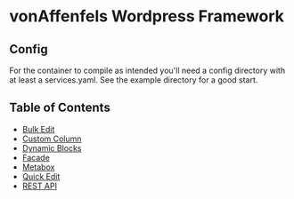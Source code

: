 # vonAffenfels Wordpress Framework

## Config

For the container to compile as intended you'll need a config directory with at least a services.yaml. See the example
directory for a good start.

## Table of Contents

- [Bulk Edit](./docs/BulkEdit.md)
- [Custom Column](./docs/CustomColumn.md)
- [Dynamic Blocks](./docs/DynamicBlocks.md)
- [Facade](./docs/Facade.md)
- [Metabox](./docs/Metabox.md)
- [Quick Edit](./docs/QuickEdit.md)
- [REST API](./docs/RestApi.md)
